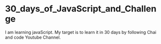 # 30_days_of_JavaScript_and_Challenge
I am learning javaScript. My target is to learn it in 30 days by following Chai and code Youtube Channel.
